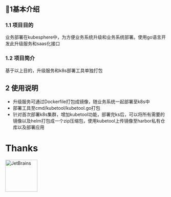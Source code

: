 #
## 🌱1基本介绍
### 1.1 项目目的
业务部署在kubesphere中，为方便业务系统升级和业务系统部署。使用go语言开发此升级服务和saas化接口
### 1.2 项目简介
基于以上目的，升级服务和k8s部署工具单独打包

## 2 使用说明
- 升级服务可通过Dockerfile打包成镜像，随业务系统一起部署至k8s中
- 部署工具至cmd/kubetool/kubetool.go打包
- 针对首次部署k8s集群，增加kubetool功能，部署完ks后，可以将所有需要的镜像以及helm打包成一个zip压缩包，使用kubetool上传镜像至harbor私有仓库以及部署应用

# Thanks
<a href="https://www.jetbrains.com/?from=k8s-updateserver"><img src="https://gitee.com/gjing1st/images/raw/master/JetBrains.png" width="100" alt="JetBrains"/></a>